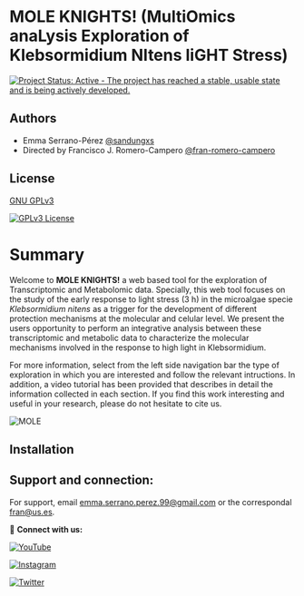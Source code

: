 # MOLE KNIGHTS! (MultiOmics anaLysis Exploration of Klebsormidium NItens liGHT Stress)

[![Project Status: Active - The project has reached a stable, usable
state and is being actively
developed.](http://www.repostatus.org/badges/latest/active.svg)](http://www.repostatus.org/#active)

## Authors

- Emma Serrano-Pérez [@sandungxs](https://github.com/sandungxs)
- Directed by Francisco J. Romero-Campero [@fran-romero-campero](https://github.com/fran-romero-campero)

## License

[GNU GPLv3](https://choosealicense.com/licenses/gpl-3.0/)

[![GPLv3 License](https://img.shields.io/badge/License-GPL%20v3-yellow.svg)](https://choosealicense.com/licenses/gpl-3.0/)

# Summary

Welcome to **MOLE KNIGHTS!** a web based tool for the exploration of Transcriptomic and Metabolomic data. Specially, this web tool focuses on the study of the early response to light stress (3 h) in the microalgae specie *Klebsormidium nitens* as a trigger for the development of different protection mechanisms at the molecular and celular level. We present the users opportunity to perform an integrative analysis between these transcriptomic and metabolic data to characterize the molecular mechanisms involved in the response to high light in Klebsormidium.

For more information, select from the left side navigation bar the type of exploration in which you are interested and follow the relevant intructions. In addition, a video tutorial has been provided that describes in detail the information collected in each section. If you find this work interesting and useful in your research, please do not hesitate to cite us. 

![MOLE](https://github.com/sandungxs/MOLE-KNIGHTS/blob/main/ReadmeFiles/mole_git.png)


## Installation


## Support and connection:

For support, email emma.serrano.perez.99@gmail.com or the correspondal fran@us.es.

🔵 **Connect with us:**

[![YouTube](https://img.shields.io/youtube/channel/subscribers/UCRBDDVQHHisLcZtLPlYvmow)](https://www.youtube.com/channel/UCRBDDVQHHisLcZtLPlYvmow)

[![Instagram](https://img.shields.io/badge/Instagram-E4405F?style=for-the-badge&style=social&logo=instagram&logoColor=white)](https://www.instagram.com/greennetworks/?hl=es)

[![Twitter](https://img.shields.io/twitter/url?url=https%3A%2F%2Fshields.io)](https://twitter.com/fran_rom_cam?lang=es)
